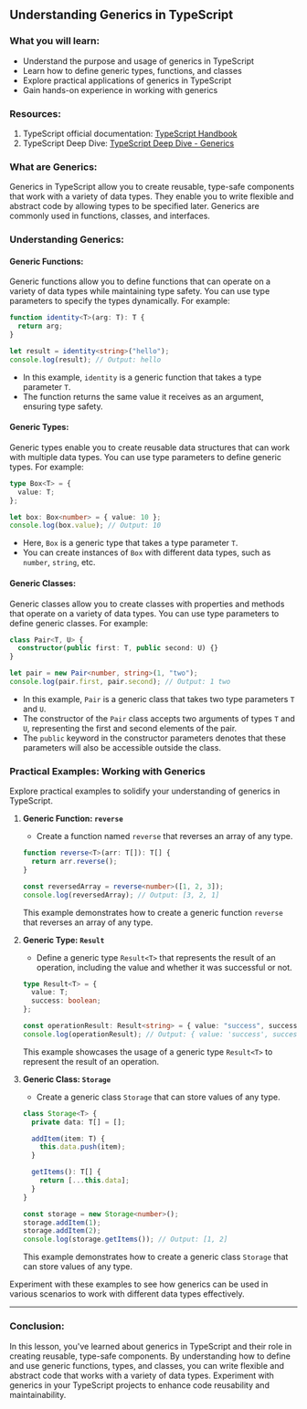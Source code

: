 ## Understanding Generics in TypeScript

### What you will learn:

- Understand the purpose and usage of generics in TypeScript
- Learn how to define generic types, functions, and classes
- Explore practical applications of generics in TypeScript
- Gain hands-on experience in working with generics

### Resources:

1. TypeScript official documentation: [TypeScript Handbook](https://www.typescriptlang.org/docs/handbook/generics.html)
2. TypeScript Deep Dive: [TypeScript Deep Dive - Generics](https://basarat.gitbook.io/typescript/type-system/generics)

### What are Generics:

Generics in TypeScript allow you to create reusable, type-safe components that work with a variety of data types. They enable you to write flexible and abstract code by allowing types to be specified later. Generics are commonly used in functions, classes, and interfaces.

### Understanding Generics:

#### Generic Functions:

Generic functions allow you to define functions that can operate on a variety of data types while maintaining type safety. You can use type parameters to specify the types dynamically. For example:

```typescript
function identity<T>(arg: T): T {
  return arg;
}

let result = identity<string>("hello");
console.log(result); // Output: hello
```

- In this example, `identity` is a generic function that takes a type parameter `T`.
- The function returns the same value it receives as an argument, ensuring type safety.

#### Generic Types:

Generic types enable you to create reusable data structures that can work with multiple data types. You can use type parameters to define generic types. For example:

```typescript
type Box<T> = {
  value: T;
};

let box: Box<number> = { value: 10 };
console.log(box.value); // Output: 10
```

- Here, `Box` is a generic type that takes a type parameter `T`.
- You can create instances of `Box` with different data types, such as `number`, `string`, etc.

#### Generic Classes:

Generic classes allow you to create classes with properties and methods that operate on a variety of data types. You can use type parameters to define generic classes. For example:

```typescript
class Pair<T, U> {
  constructor(public first: T, public second: U) {}
}

let pair = new Pair<number, string>(1, "two");
console.log(pair.first, pair.second); // Output: 1 two
```

- In this example, `Pair` is a generic class that takes two type parameters `T` and `U`.
- The constructor of the `Pair` class accepts two arguments of types `T` and `U`, representing the first and second elements of the pair.
- The `public` keyword in the constructor parameters denotes that these parameters will also be accessible outside the class.

### Practical Examples: Working with Generics

Explore practical examples to solidify your understanding of generics in TypeScript.

1. **Generic Function: `reverse`**

   - Create a function named `reverse` that reverses an array of any type.

   ```typescript
   function reverse<T>(arr: T[]): T[] {
     return arr.reverse();
   }

   const reversedArray = reverse<number>([1, 2, 3]);
   console.log(reversedArray); // Output: [3, 2, 1]
   ```

   This example demonstrates how to create a generic function `reverse` that reverses an array of any type.

2. **Generic Type: `Result`**

   - Define a generic type `Result<T>` that represents the result of an operation, including the value and whether it was successful or not.

   ```typescript
   type Result<T> = {
     value: T;
     success: boolean;
   };

   const operationResult: Result<string> = { value: "success", success: true };
   console.log(operationResult); // Output: { value: 'success', success: true }
   ```

   This example showcases the usage of a generic type `Result<T>` to represent the result of an operation.

3. **Generic Class: `Storage`**

   - Create a generic class `Storage` that can store values of any type.

   ```typescript
   class Storage<T> {
     private data: T[] = [];

     addItem(item: T) {
       this.data.push(item);
     }

     getItems(): T[] {
       return [...this.data];
     }
   }

   const storage = new Storage<number>();
   storage.addItem(1);
   storage.addItem(2);
   console.log(storage.getItems()); // Output: [1, 2]
   ```

   This example demonstrates how to create a generic class `Storage` that can store values of any type.

Experiment with these examples to see how generics can be used in various scenarios to work with different data types effectively.

---

### Conclusion:

In this lesson, you've learned about generics in TypeScript and their role in creating reusable, type-safe components. By understanding how to define and use generic functions, types, and classes, you can write flexible and abstract code that works with a variety of data types. Experiment with generics in your TypeScript projects to enhance code reusability and maintainability.

